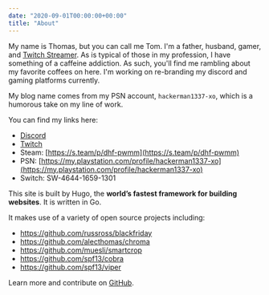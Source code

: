 ```yaml
---
date: "2020-09-01T00:00:00+00:00"
title: "About"
---
```


My name is Thomas, but you can call me Tom. I'm a father, husband, gamer, and [Twitch Streamer](https://twitch.tv/NeonTom). As is typical of those in my profession, I have something of a caffeine addiction. As such, you'll find me rambling about my favorite coffees on here. I'm working on re-branding my discord and gaming platforms currently.

My blog name comes from my PSN account, `hackerman1337-xo`, which is a humorous take on my line of work.

You can find my links here:

* [Discord](https://discord.gg/gKZTFDD)
* [Twitch](https://twitch.tv/NeonTom)
* Steam: [https://s.team/p/dhf-pwmm](https://s.team/p/dhf-pwmm)
* PSN: [https://my.playstation.com/profile/hackerman1337-xo](https://my.playstation.com/profile/hackerman1337-xo)
* Switch: SW-4644-1659-1301

This site is built by Hugo, the **world’s fastest framework for building websites**. It is written in Go.

It makes use of a variety of open source projects including:

* https://github.com/russross/blackfriday
* https://github.com/alecthomas/chroma
* https://github.com/muesli/smartcrop
* https://github.com/spf13/cobra
* https://github.com/spf13/viper

Learn more and contribute on [GitHub](https://github.com/gohugoio).
